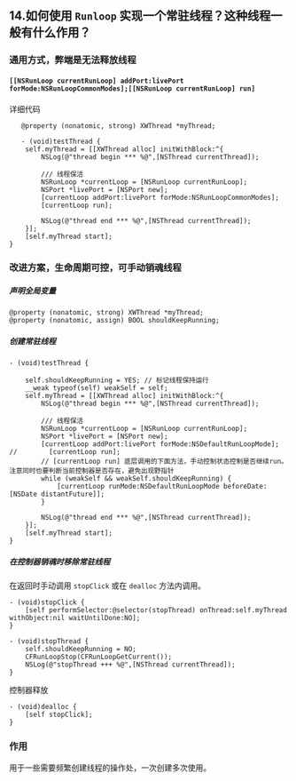 ## 14.如何使用 `Runloop` 实现一个常驻线程？这种线程一般有什么作用？


### 通用方式，弊端是无法释放线程

#### `[[NSRunLoop currentRunLoop] addPort:livePort forMode:NSRunLoopCommonModes];[[NSRunLoop currentRunLoop] run]`

详细代码

```objc
   @property (nonatomic, strong) XWThread *myThread;

   - (void)testThread {
    self.myThread = [[XWThread alloc] initWithBlock:^{
        NSLog(@"thread begin *** %@",[NSThread currentThread]);
        
        /// 线程保活
        NSRunLoop *currentLoop = [NSRunLoop currentRunLoop];
        NSPort *livePort = [NSPort new];
        [currentLoop addPort:livePort forMode:NSRunLoopCommonModes];
        [currentLoop run];
        
        NSLog(@"thread end *** %@",[NSThread currentThread]);
    }];
    [self.myThread start];
}
```

### 改进方案，生命周期可控，可手动销魂线程

##### 声明全局变量

```objc
@property (nonatomic, strong) XWThread *myThread;
@property (nonatomic, assign) BOOL shouldKeepRunning;
```

##### 创建常驻线程

```objc
- (void)testThread {
    
    self.shouldKeepRunning = YES; // 标记线程保持运行
    __weak typeof(self) weakSelf = self;
    self.myThread = [[XWThread alloc] initWithBlock:^{
        NSLog(@"thread begin *** %@",[NSThread currentThread]);
        
        /// 线程保活
        NSRunLoop *currentLoop = [NSRunLoop currentRunLoop];
        NSPort *livePort = [NSPort new];
        [currentLoop addPort:livePort forMode:NSDefaultRunLoopMode];
//        [currentLoop run]; 
        // [currentLoop run] 底层调用的下面方法，手动控制状态控制是否继续run。注意同时也要判断当前控制器是否存在，避免出现野指针
        while (weakSelf && weakSelf.shouldKeepRunning) {
            [currentLoop runMode:NSDefaultRunLoopMode beforeDate:[NSDate distantFuture]];
        }
        
        NSLog(@"thread end *** %@",[NSThread currentThread]);
    }];
    [self.myThread start];
}
```
##### 在控制器销魂时移除常驻线程
在返回时手动调用 `stopClick` 或在 `dealloc` 方法内调用。

```objc
- (void)stopClick {
    [self performSelector:@selector(stopThread) onThread:self.myThread withObject:nil waitUntilDone:NO];
}

- (void)stopThread {
    self.shouldKeepRunning = NO;
    CFRunLoopStop(CFRunLoopGetCurrent());
    NSLog(@"stopThread +++ %@",[NSThread currentThread]);
}
```

控制器释放

```objc
- (void)dealloc {    
    [self stopClick];
}
```


### 作用
用于一些需要频繁创建线程的操作处，一次创建多次使用。

